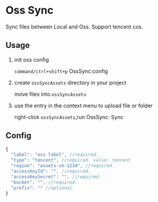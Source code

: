 # Oss Sync

Sync files between Local and Oss. Support tencent cos.

## Usage

1. init oss config

   `command/ctrl+shift+p` OssSync:config

2. create `ossSyncAssets` directory in your project

   move files into `ossSyncAssets`

3. use the entry in the context menu to upload file or folder

   right-click `ossSyncAssets`,run OssSync: Sync

## Config

```js
{
  "label": "oss label", //required.
  "type": "tencent", //required. value: tencent
  "region": "assets-sh-1234", //required.
  "accessKeyId": "", //required.
  "accessKeySecret": "", //required.
  "bucket": "", //required.
  "prefix": "" //optional.
}
```
